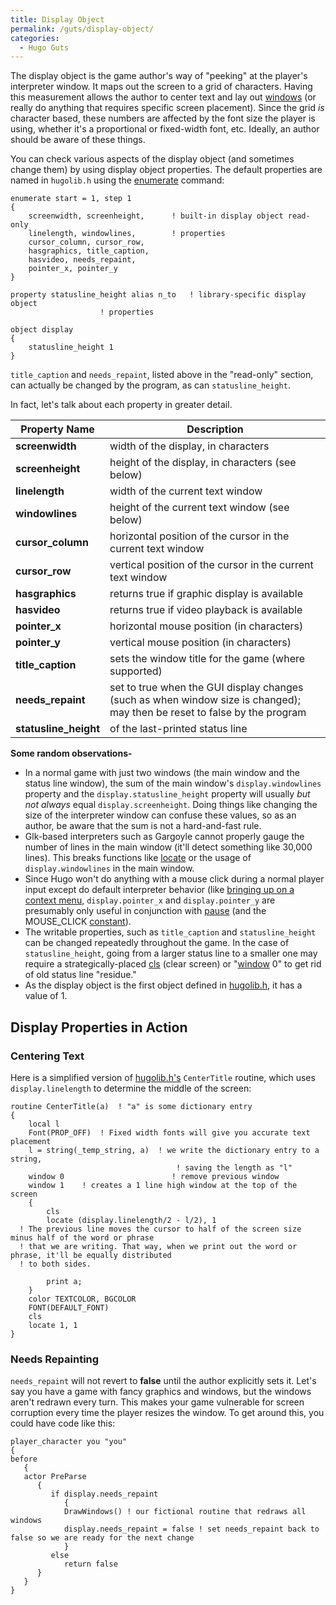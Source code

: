 ```yaml
---
title: Display Object
permalink: /guts/display-object/
categories: 
  - Hugo Guts
---
```


The display object is the game author's way of "peeking" at the player's
interpreter window. It maps out the screen to a grid of characters.
Having this measurement allows the author to center text and lay out
[windows](Window) (or really do anything that requires
specific screen placement). Since the grid *is* character based, these
numbers are affected by the font size the player is using, whether it's
a proportional or fixed-width font, etc. Ideally, an author should be
aware of these things.

You can check various aspects of the display object (and sometimes
change them) by using display object properties. The default properties
are named in `hugolib.h` using the
[enumerate](Constants#Enumeration) command:

    enumerate start = 1, step 1
    {
        screenwidth, screenheight,      ! built-in display object read-only
        linelength, windowlines,        ! properties
        cursor_column, cursor_row,
        hasgraphics, title_caption,
        hasvideo, needs_repaint,
        pointer_x, pointer_y
    }

    property statusline_height alias n_to   ! library-specific display object
                        ! properties

    object display
    {
        statusline_height 1
    }

`title_caption` and `needs_repaint`, listed above in the "read-only"
section, can actually be changed by the program, as can
`statusline_height`.

In fact, let's talk about each property in greater detail.

| Property Name          | Description                                                                                                               |
|------------------------|---------------------------------------------------------------------------------------------------------------------------|
| **screenwidth**        | width of the display, in characters                                                                                       |
| **screenheight**       | height of the display, in characters (see below)                                                                          |
| **linelength**         | width of the current text window                                                                                          |
| **windowlines**        | height of the current text window (see below)                                                                             |
| **cursor_column**     | horizontal position of the cursor in the current text window                                                              |
| **cursor_row**        | vertical position of the cursor in the current text window                                                                |
| **hasgraphics**        | returns true if graphic display is available                                                                              |
| **hasvideo**           | returns true if video playback is available                                                                               |
| **pointer_x**         | horizontal mouse position (in characters)                                                                                 |
| **pointer_y**         | vertical mouse position (in characters)                                                                                   |
| **title_caption**     | sets the window title for the game (where supported)                                                                      |
| **needs_repaint**     | set to true when the GUI display changes (such as when window size is changed); may then be reset to false by the program |
| **statusline_height** | of the last-printed status line                                                                                           |

**Some random observations-**

-   In a normal game with just two windows (the main window and the
    status line window), the sum of the main window's
    `display.windowlines` property and the `display.statusline_height`
    property will usually *but not always* equal `display.screenheight`.
    Doing things like changing the size of the interpreter window can
    confuse these values, so as an author, be aware that the sum is not
    a hard-and-fast rule.
-   Glk-based interpreters such as Gargoyle cannot properly gauge the
    number of lines in the main window (it'll detect something like
    30,000 lines). This breaks functions like
    [locate](Locate) or the usage of `display.windowlines` in
    the main window.
-   Since Hugo won't do anything with a mouse click during a normal
    player input except do default interpreter behavior (like [bringing
    up on a context menu](Addcontext), `display.pointer_x`
    and `display.pointer_y` are presumably only useful in conjunction
    with [pause](Pause) (and the MOUSE_CLICK
    [constant](Constants)).
-   The writable properties, such as `title_caption` and
    `statusline_height` can be changed repeatedly throughout the game.
    In the case of `statusline_height`, going from a larger status line
    to a smaller one may require a strategically-placed
    [cls](Cls) (clear screen) or "[window](Window)
    0" to get rid of old status line "residue."
-   As the display object is the first object defined in
    [hugolib.h](hugolib.h), it has a value of 1.

## Display Properties in Action

### Centering Text

Here is a simplified version of [hugolib.h's](Hugolib.h)
`CenterTitle` routine, which uses `display.linelength` to determine the
middle of the screen:

    routine CenterTitle(a)  ! "a" is some dictionary entry
    {
        local l
        Font(PROP_OFF)  ! Fixed width fonts will give you accurate text placement
        l = string(_temp_string, a)  ! we write the dictionary entry to a string,
                                         ! saving the length as "l"
        window 0                        ! remove previous window
        window 1    ! creates a 1 line high window at the top of the screen
        {
            cls
            locate (display.linelength/2 - l/2), 1
      ! The previous line moves the cursor to half of the screen size minus half of the word or phrase
      ! that we are writing. That way, when we print out the word or phrase, it'll be equally distributed
      ! to both sides.

            print a;
        }
        color TEXTCOLOR, BGCOLOR
        FONT(DEFAULT_FONT)
        cls
        locate 1, 1
    }

### Needs Repainting

`needs_repaint` will not revert to **false** until the author explicitly
sets it. Let's say you have a game with fancy graphics and windows, but
the windows aren't redrawn every turn. This makes your game vulnerable
for screen corruption every time the player resizes the window. To get
around this, you could have code like this:

    player_character you "you"
    {
    before
       {
       actor PreParse
          {
             if display.needs_repaint
                {
                DrawWindows() ! our fictional routine that redraws all windows
                display.needs_repaint = false ! set needs_repaint back to false so we are ready for the next change
                }
             else
                return false
          }
       }
    }

</div>
